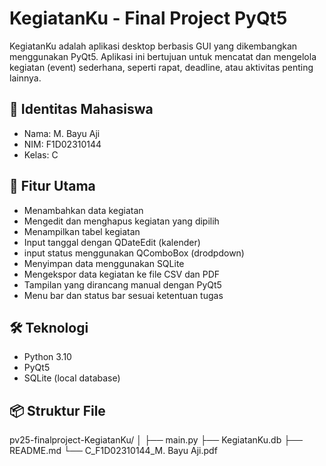 # KegiatanKu - Final Project PyQt5
KegiatanKu adalah aplikasi desktop berbasis GUI yang dikembangkan menggunakan PyQt5. Aplikasi ini bertujuan untuk mencatat dan mengelola kegiatan (event) sederhana, seperti rapat, deadline, atau aktivitas penting lainnya.

## 👤 Identitas Mahasiswa
- Nama: M. Bayu Aji
- NIM: F1D02310144
- Kelas: C

## 🎯 Fitur Utama
- Menambahkan data kegiatan
- Mengedit dan menghapus kegiatan yang dipilih
- Menampilkan tabel kegiatan
- Input tanggal dengan QDateEdit (kalender)
- input status menggunakan QComboBox (drodpdown)
- Menyimpan data menggunakan SQLite
- Mengekspor data kegiatan ke file CSV dan PDF
- Tampilan yang dirancang manual dengan PyQt5
- Menu bar dan status bar sesuai ketentuan tugas

## 🛠️ Teknologi
- Python 3.10
- PyQt5
- SQLite (local database)

## 📦 Struktur File
pv25-finalproject-KegiatanKu/
│
├── main.py 
├── KegiatanKu.db 
├── README.md 
└── C_F1D02310144_M. Bayu Aji.pdf
